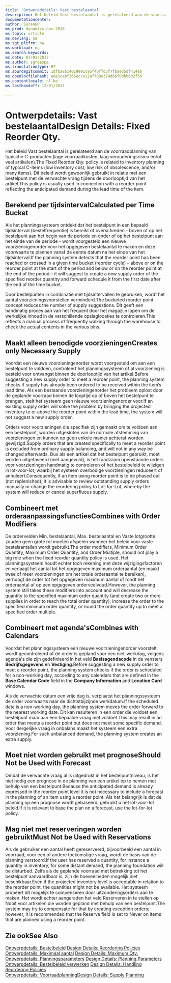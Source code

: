 ```yaml
---
title: 'Ontwerpdetails: Vast bestelaantal'
description: Het beleid Vast bestelaantal is gerelateerd aan de voorraadplanning van typische C-producten (lage voorraadkosten, laag verouderingsrisico en/of veel artikelen). Dit beleid wordt gewoonlijk gebruikt in relatie met een bestelpunt met de verwachte vraag tijdens de doorlooptijd van het artikel.
documentationcenter: 
author: SorenGP
ms.prod: dynamics-nav-2018
ms.topic: article
ms.devlang: na
ms.tgt_pltfrm: na
ms.workload: na
ms.search.keywords: 
ms.date: 07/01/2017
ms.author: sgroespe
ms.translationtype: HT
ms.sourcegitcommit: 1dfba8b14019991c95f40ffd5f7fbaed5df414eb
ms.openlocfilehash: e8e1cabf265ecc612af708e374d66f8dbb6b2f56
ms.contentlocale: nl-be
ms.lasthandoff: 12/01/2017

---
```

# <a name="design-details-fixed-reorder-qty"></a><span data-ttu-id="79ecd-104">Ontwerpdetails: Vast bestelaantal</span><span class="sxs-lookup"><span data-stu-id="79ecd-104">Design Details: Fixed Reorder Qty.</span></span>
<span data-ttu-id="79ecd-105">Het beleid Vast bestelaantal is gerelateerd aan de voorraadplanning van typische C-producten (lage voorraadkosten, laag verouderingsrisico en/of veel artikelen).</span><span class="sxs-lookup"><span data-stu-id="79ecd-105">The Fixed Reorder Qty. policy is related to inventory planning of typical C-items (low inventory cost, low risk of obsolescence, and/or many items).</span></span> <span data-ttu-id="79ecd-106">Dit beleid wordt gewoonlijk gebruikt in relatie met een bestelpunt met de verwachte vraag tijdens de doorlooptijd van het artikel.</span><span class="sxs-lookup"><span data-stu-id="79ecd-106">This policy is usually used in connection with a reorder point reflecting the anticipated demand during the lead time of the item.</span></span>  

## <a name="calculated-per-time-bucket"></a><span data-ttu-id="79ecd-107">Berekend per tijdsinterval</span><span class="sxs-lookup"><span data-stu-id="79ecd-107">Calculated per Time Bucket</span></span>  
 <span data-ttu-id="79ecd-108">Als het planningssysteem ontdekt dat het bestelpunt in een bepaald tijdsinterval (bestelfrequentie) is bereikt of overschreden - boven of op het bestelpunt aan het begin van de periode en onder of op het bestelpunt aan het einde van de periode - wordt voorgesteld een nieuwe voorzieningenorder voor het opgegeven bestelaantal te maken en deze voorwaarts te plannen vanaf de eerste datum na het einde van het tijdsinterval.</span><span class="sxs-lookup"><span data-stu-id="79ecd-108">If the planning system detects that the reorder point has been reached or crossed in a given time bucket (reorder cycle) – above or on the reorder point at the start of the period and below or on the reorder point at the end of the period – it will suggest to create a new supply order of the specified reorder quantity and forward schedule it from the first date after the end of the time bucket.</span></span>  

 <span data-ttu-id="79ecd-109">Door bestelpunten in combinatie met tijdsintervallen te gebruiken, wordt het aantal voorzieningsvoorstellen verminderd.</span><span class="sxs-lookup"><span data-stu-id="79ecd-109">The bucketed reorder point concept reduces the number of supply suggestions.</span></span> <span data-ttu-id="79ecd-110">Dit geeft een handmatig proces aan van het frequent door het magazijn lopen om de werkelijke inhoud in de verschillende opslaglocaties te controleren.</span><span class="sxs-lookup"><span data-stu-id="79ecd-110">This reflects a manual process of frequently walking through the warehouse to check the actual contents in the various bins.</span></span>  

## <a name="creates-only-necessary-supply"></a><span data-ttu-id="79ecd-111">Maakt alleen benodigde voorzieningen</span><span class="sxs-lookup"><span data-stu-id="79ecd-111">Creates only Necessary Supply</span></span>  
 <span data-ttu-id="79ecd-112">Voordat een nieuwe voorzieningenorder wordt voorgesteld om aan een bestelpunt te voldoen, controleert het planningssysteem of al voorziening is besteld voor ontvangst binnen de doorlooptijd van het artikel.</span><span class="sxs-lookup"><span data-stu-id="79ecd-112">Before suggesting a new supply order to meet a reorder point, the planning system checks if supply has already been ordered to be received within the item’s lead time.</span></span> <span data-ttu-id="79ecd-113">Als een bestaande voorzieningenorder het probleem oplost door de geplande voorraad binnen de looptijd op of boven het bestelpunt te brengen, stelt het systeem geen nieuwe voorzieningenorder voor.</span><span class="sxs-lookup"><span data-stu-id="79ecd-113">If an existing supply order will solve the problem by bringing the projected inventory to or above the reorder point within the lead time, the system will not suggest a new supply order.</span></span>  

 <span data-ttu-id="79ecd-114">Orders voor voorzieningen die specifiek zijn gemaakt om te voldoen aan een bestelpunt, worden uitgesloten van de normale afstemming van voorzieningen en kunnen op geen enkele manier achteraf worden gewijzigd.</span><span class="sxs-lookup"><span data-stu-id="79ecd-114">Supply orders that are created specifically to meet a reorder point is excluded from ordinary supply balancing, and will not in any way be changed afterwards.</span></span> <span data-ttu-id="79ecd-115">Dus als een artikel dat het bestelpunt gebruikt, moet worden uitgefaseerd (niet aangevuld), is het raadzaam openstaande orders voor voorzieningen handmatig te controleren of het bestelbeleid te wijzigen in lot-voor-lot, waarbij het systeem overbodige voorzieningen reduceert of annuleert.</span><span class="sxs-lookup"><span data-stu-id="79ecd-115">Consequently, if an item using reorder point is to be phased out (not replenished), it is advisable to review outstanding supply orders manually or change the reordering policy to Lot-for-Lot, whereby the system will reduce or cancel superfluous supply.</span></span>  

## <a name="combines-with-order-modifiers"></a><span data-ttu-id="79ecd-116">Combineert met orderaanpassingsfuncties</span><span class="sxs-lookup"><span data-stu-id="79ecd-116">Combines with Order Modifiers</span></span>  
 <span data-ttu-id="79ecd-117">De ordervelden Min. bestelaantal, Max. bestelaantal en Vaste lotgrootte zouden geen grote rol moeten afspelen wanneer het beleid voor vaste bestelaantallen wordt gebruikt.</span><span class="sxs-lookup"><span data-stu-id="79ecd-117">The order modifiers, Minimum Order Quantity, Maximum Order Quantity, and Order Multiple, should not play a big role when the fixed reorder quantity policy is used.</span></span> <span data-ttu-id="79ecd-118">Het planningssysteem houdt echter toch rekening met deze wijzigingsfactoren en verlaagt het aantal tot het opgegeven maximum orderaantal (en maakt twee of meer voorzieningen om het totale orderaantal te bereiken), verhoogt de order tot het opgegeven maximum aantal of rondt het orderaantal af op een opgegeven orderveelvoud.</span><span class="sxs-lookup"><span data-stu-id="79ecd-118">However, the planning system still takes these modifiers into account and will decrease the quantity to the specified maximum order quantity (and create two or more supplies in order to reach the total order quantity), increase the order to the specified minimum order quantity, or round the order quantity up to meet a specified order multiple.</span></span>  

## <a name="combines-with-calendars"></a><span data-ttu-id="79ecd-119">Combineert met agenda's</span><span class="sxs-lookup"><span data-stu-id="79ecd-119">Combines with Calendars</span></span>  
 <span data-ttu-id="79ecd-120">Voordat het planningssysteem een nieuwe voorzieningenorder voorstelt, wordt gecontroleerd of de order is gepland voor een niet-werkdag, volgens agenda's die zijn gedefinieerd in het veld **Basisagendacode** in de vensters **Bedrijfsgegevens** en **Vestiging**.</span><span class="sxs-lookup"><span data-stu-id="79ecd-120">Before suggesting a new supply order to meet a reorder point, the planning system checks if the order is scheduled for a non-working day, according to any calendars that are defined in the **Base Calendar Code** field in the **Company Information** and **Location Card** windows.</span></span>  

 <span data-ttu-id="79ecd-121">Als de verwachte datum een vrije dag is, verplaatst het planningssysteem de order voorwaarts naar de dichtstbijzijnde werkdatum.</span><span class="sxs-lookup"><span data-stu-id="79ecd-121">If the scheduled date is a non-working day, the planning system moves the order forward to the nearest working date.</span></span> <span data-ttu-id="79ecd-122">Dit kan resulteren in een order die voldoet een bestelpunt maar aan een bepaalde vraag niet voldoet.</span><span class="sxs-lookup"><span data-stu-id="79ecd-122">This may result in an order that meets a reorder point but does not meet some specific demand.</span></span> <span data-ttu-id="79ecd-123">Voor dergelijke vraag in onbalans maakt het systeem een extra voorziening.</span><span class="sxs-lookup"><span data-stu-id="79ecd-123">For such unbalanced demand, the planning system creates an extra supply.</span></span>  

## <a name="should-not-be-used-with-forecast"></a><span data-ttu-id="79ecd-124">Moet niet worden gebruikt met prognose</span><span class="sxs-lookup"><span data-stu-id="79ecd-124">Should Not be Used with Forecast</span></span>  
 <span data-ttu-id="79ecd-125">Omdat de verwachte vraag al is uitgedrukt in het bestelpuntniveau, is het niet nodig een prognose in de planning van een artikel op te nemen met behulp van een bestelpunt.</span><span class="sxs-lookup"><span data-stu-id="79ecd-125">Because the anticipated demand is already expressed in the reorder point level it is not necessary to include a forecast in the planning of an item using a reorder point.</span></span> <span data-ttu-id="79ecd-126">Als het belangrijk is dat de planning op een prognose wordt gebaseerd, gebruikt u het lot-voor-lot beleid.</span><span class="sxs-lookup"><span data-stu-id="79ecd-126">If it is relevant to base the plan on a forecast, use the lot-for-lot policy.</span></span>  

## <a name="must-not-be-used-with-reservations"></a><span data-ttu-id="79ecd-127">Mag niet met reserveringen worden gebruikt</span><span class="sxs-lookup"><span data-stu-id="79ecd-127">Must Not be Used with Reservations</span></span>  
 <span data-ttu-id="79ecd-128">Als de gebruiker een aantal heeft gereserveerd, bijvoorbeeld een aantal in voorraad, voor een of andere toekomstige vraag, wordt de basis van de planning verstoord.</span><span class="sxs-lookup"><span data-stu-id="79ecd-128">If the user has reserved a quantity, for instance a quantity in inventory, for some distant demand, the planning foundation will be disturbed.</span></span> <span data-ttu-id="79ecd-129">Zelfs als de geplande voorraad met betrekking tot het bestelpunt aanvaardbaar is, zijn de hoeveelheden mogelijk niet beschikbaar.</span><span class="sxs-lookup"><span data-stu-id="79ecd-129">Even if the projected inventory level is acceptable in relation to the reorder point, the quantities might not be available.</span></span> <span data-ttu-id="79ecd-130">Het systeem probeert dit mogelijk te compenseren door uitzonderingsorders aan te maken. Het wordt echter aangeraden het veld Reserveren in te stellen op Nooit voor artikelen die worden gepland met behulp van een bestelpunt.</span><span class="sxs-lookup"><span data-stu-id="79ecd-130">The system may try to compensate for that by creating exception orders; however, it is recommended that the Reserve field is set to Never on items that are planned using a reorder point.</span></span>  

## <a name="see-also"></a><span data-ttu-id="79ecd-131">Zie ook</span><span class="sxs-lookup"><span data-stu-id="79ecd-131">See Also</span></span>  
 <span data-ttu-id="79ecd-132">[Ontwerpdetails: Bestelbeleid](design-details-reordering-policies.md) </span><span class="sxs-lookup"><span data-stu-id="79ecd-132">[Design Details: Reordering Policies](design-details-reordering-policies.md) </span></span>  
 <span data-ttu-id="79ecd-133">[Ontwerpdetails: Maximaal aantal](design-details-maximum-qty.md) </span><span class="sxs-lookup"><span data-stu-id="79ecd-133">[Design Details: Maximum Qty.](design-details-maximum-qty.md) </span></span>  
 <span data-ttu-id="79ecd-134">[Ontwerpdetails: Planningsparameters](design-details-planning-parameters.md) </span><span class="sxs-lookup"><span data-stu-id="79ecd-134">[Design Details: Planning Parameters](design-details-planning-parameters.md) </span></span>  
 <span data-ttu-id="79ecd-135">[Ontwerpdetails: Bestelbeleid verwerken](design-details-handling-reordering-policies.md) </span><span class="sxs-lookup"><span data-stu-id="79ecd-135">[Design Details: Handling Reordering Policies](design-details-handling-reordering-policies.md) </span></span>  
 [<span data-ttu-id="79ecd-136">Ontwerpdetails: Voorraadplanning</span><span class="sxs-lookup"><span data-stu-id="79ecd-136">Design Details: Supply Planning</span></span>](design-details-supply-planning.md)


